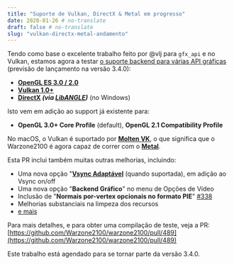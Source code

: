 ```yaml
---
title: "Suporte de Vulkan, DirectX & Metal em progresso"
date: 2020-01-26 # no-translate
draft: false # no-translate
slug: "vulkan-directx-metal-andamento"
---
```


Tendo como base o excelente trabalho feito por @vlj para `gfx_api` e no Vulkan, estamos agora a testar [o suporte backend para várias API gráficas](https://github.com/Warzone2100/warzone2100/pull/489) (previsão de lançamento na versão 3.4.0):

- **[OpenGL ES 3.0 / 2.0](https://en.wikipedia.org/wiki/OpenGL_ES)**
- **[Vulkan 1.0+](https://en.wikipedia.org/wiki/Vulkan_(API))**
- **[DirectX](https://en.wikipedia.org/wiki/DirectX) _(via [LibANGLE](https://en.wikipedia.org/wiki/ANGLE_(software)))_** (no Windows)

Isto vem em adição ao support já existente para:
- **OpenGL 3.0+ Core Profile** (default), **OpenGL 2.1 Compatibility Profile**

No macOS, o Vulkan é suportado por **[Molten VK](https://github.com/KhronosGroup/MoltenVK)**, o que significa que o Warzone2100 é agora capaz de correr com o **[Metal](https://en.wikipedia.org/wiki/Metal_(API))**.

Esta PR inclui também muitas outras melhorias, incluindo:
- Uma nova opção "**[Vsync Adaptável](https://www.khronos.org/opengl/wiki/Swap_Interval#Adaptive_Vsync)** (quando suportada), em adição ao Vsync on/off
- Uma nova opção "**Backend Gráfico**" no menu de Opções de Vídeo
- Inclusão de "**Normais por-vertex opcionais no formato PIE**" [#338](https://github.com/Warzone2100/warzone2100/pull/338)
- Melhorias substanciais na limpeza dos recursos
- [e mais](https://github.com/Warzone2100/warzone2100/pull/489)

Para mais detalhes, e para obter uma compilação de teste, veja a PR: [https://github.com/Warzone2100/warzone2100/pull/489](https://github.com/Warzone2100/warzone2100/pull/489)

Este trabalho está agendado para se tornar parte da versão 3.4.0.
